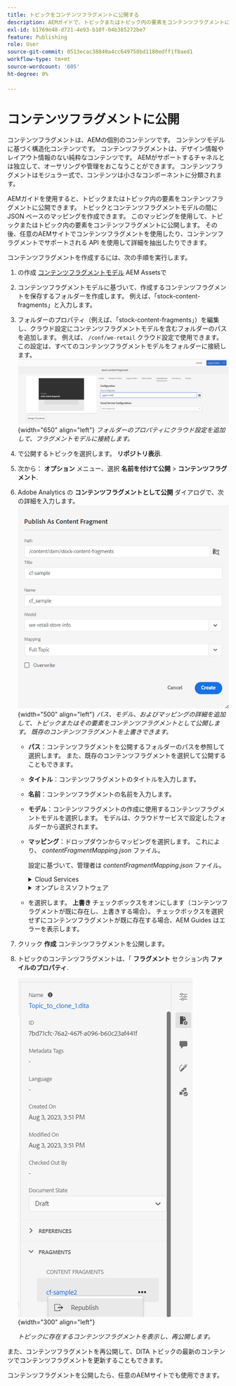 ```yaml
---
title: トピックをコンテンツフラグメントに公開する
description: AEMガイドで、トピックまたはトピック内の要素をコンテンツフラグメントに公開します。  トピック用に存在するコンテンツフラグメントを表示し、再公開する方法を説明します。
exl-id: b1769e48-d721-4e93-b10f-04b385272be7
feature: Publishing
role: User
source-git-commit: 0513ecac38840a4cc649758bd1180edff1f8aed1
workflow-type: tm+mt
source-wordcount: '605'
ht-degree: 0%

---
```


# コンテンツフラグメントに公開

コンテンツフラグメントは、AEMの個別のコンテンツです。 コンテンツモデルに基づく構造化コンテンツです。 コンテンツフラグメントは、デザイン情報やレイアウト情報のない純粋なコンテンツです。 AEMがサポートするチャネルとは独立して、オーサリングや管理をおこなうことができます。 コンテンツフラグメントはモジュラー式で、コンテンツは小さなコンポーネントに分類されます。

AEMガイドを使用すると、トピックまたはトピック内の要素をコンテンツフラグメントに公開できます。 トピックとコンテンツフラグメントモデルの間に JSON ベースのマッピングを作成できます。 このマッピングを使用して、トピックまたはトピック内の要素をコンテンツフラグメントに公開します。 その後、任意のAEMサイトでコンテンツフラグメントを使用したり、コンテンツフラグメントでサポートされる API を使用して詳細を抽出したりできます。


コンテンツフラグメントを作成するには、次の手順を実行します。

1. の作成 [コンテンツフラグメントモデル](https://experienceleague.adobe.com/docs/experience-manager-65/assets/content-fragments/content-fragments-models.html?lang=ja) AEM Assetsで
1. コンテンツフラグメントモデルに基づいて、作成するコンテンツフラグメントを保存するフォルダーを作成します。 例えば、「stock-content-fragments」と入力します。
1. フォルダーのプロパティ（例えば、「stock-content-fragments」）を編集し、クラウド設定にコンテンツフラグメントモデルを含むフォルダーのパスを追加します。
例えば、 `/conf/we-retail` クラウド設定で使用できます。 この設定は、すべてのコンテンツフラグメントモデルをフォルダーに接続します。\
   ![フォルダープロパティにクラウド設定の詳細を追加](images/fragment-folder-cloud-configuration.png){width="650" align="left"}
   *フォルダーのプロパティにクラウド設定を追加して、フラグメントモデルに接続します。*
1. で公開するトピックを選択します。 **リポジトリ表示**.
1. 次から： **オプション** メニュー、選択 **名前を付けて公開** > **コンテンツフラグメント**.
1. Adobe Analytics の **コンテンツフラグメントとして公開** ダイアログで、次の詳細を入力します。
   ![コンテンツフラグメントとして公開ダイアログで、フラグメントモデルとマッピング詳細を追加します。](images/content-fragment-publish.png){width="500" align="left"}
   *パス、モデル、およびマッピングの詳細を追加して、トピックまたはその要素をコンテンツフラグメントとして公開します。 既存のコンテンツフラグメントを上書きできます。*

   * **パス**：コンテンツフラグメントを公開するフォルダーのパスを参照して選択します。 また、既存のコンテンツフラグメントを選択して公開することもできます。
   * **タイトル**：コンテンツフラグメントのタイトルを入力します。
   * **名前**：コンテンツフラグメントの名前を入力します。
   * **モデル**：コンテンツフラグメントの作成に使用するコンテンツフラグメントモデルを選択します。 モデルは、クラウドサービスで設定したフォルダーから選択されます。
   * **マッピング**：ドロップダウンからマッピングを選択します。 これにより、 *contentFragmentMapping.json* ファイル。



     設定に基づいて、管理者は *contentFragmentMapping.json* ファイル。

     <details>
        <summary>Cloud Services</summary>

     方法の詳細 [トピックとコンテンツフラグメントの間のマッピングの作成](../cs-install-guide/conf-content-fragment-mapping-cs.md) (『Cloud Serviceのインストールと設定ガイド』) を参照してください。
     </details>

     <details>
        <summary> オンプレミスソフトウェア</summary>

     方法の詳細 [トピックとコンテンツフラグメントの間のマッピングの作成](../install-guide/conf-content-fragment-mapping.md) （『オンプレミスのインストールと設定ガイド』）を参照してください。

     </details>
   * を選択します。 **上書き** チェックボックスをオンにします（コンテンツフラグメントが既に存在し、上書きする場合）。 チェックボックスを選択せずにコンテンツフラグメントが既に存在する場合、AEM Guides はエラーを表示します。
1. クリック **作成** コンテンツフラグメントを公開します。
1. トピックのコンテンツフラグメントは、「 **フラグメント** セクション内 **ファイルのプロパティ**.

   ![トピックのコンテンツフラグメントを表示します](images/topic-content-fragments.png){width="300" align="left"}

   *トピックに存在するコンテンツフラグメントを表示し、再公開します。*

また、コンテンツフラグメントを再公開して、DITA トピックの最新のコンテンツでコンテンツフラグメントを更新することもできます。



コンテンツフラグメントを公開したら、任意のAEMサイトでも使用できます。
